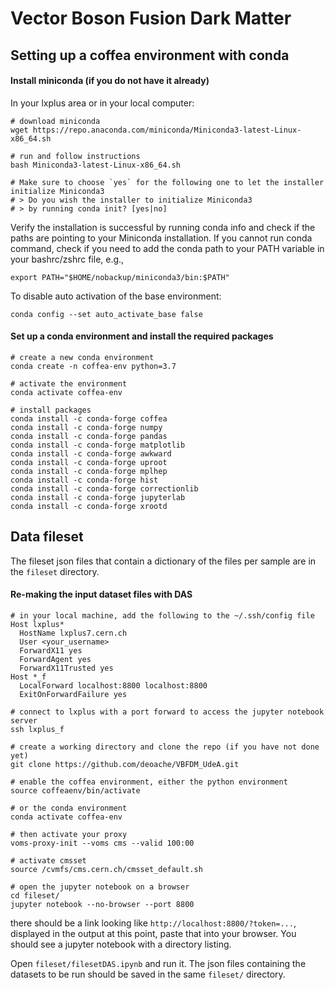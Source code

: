 # Vector Boson Fusion Dark Matter 

## Setting up a coffea environment with conda

#### Install miniconda (if you do not have it already)
In your lxplus area or in your local computer:
```
# download miniconda
wget https://repo.anaconda.com/miniconda/Miniconda3-latest-Linux-x86_64.sh

# run and follow instructions  
bash Miniconda3-latest-Linux-x86_64.sh

# Make sure to choose `yes` for the following one to let the installer initialize Miniconda3
# > Do you wish the installer to initialize Miniconda3
# > by running conda init? [yes|no]
```
Verify the installation is successful by running conda info and check if the paths are pointing to your Miniconda installation. 
If you cannot run conda command, check if you need to add the conda path to your PATH variable in your bashrc/zshrc file, e.g.,
```
export PATH="$HOME/nobackup/miniconda3/bin:$PATH"
```
To disable auto activation of the base environment:
```
conda config --set auto_activate_base false
```

#### Set up a conda environment and install the required packages
```
# create a new conda environment
conda create -n coffea-env python=3.7

# activate the environment
conda activate coffea-env

# install packages
conda install -c conda-forge coffea
conda install -c conda-forge numpy    
conda install -c conda-forge pandas
conda install -c conda-forge matplotlib
conda install -c conda-forge awkward
conda install -c conda-forge uproot
conda install -c conda-forge mplhep
conda install -c conda-forge hist
conda install -c conda-forge correctionlib
conda install -c conda-forge jupyterlab  
conda install -c conda-forge xrootd
```


## Data fileset

The fileset json files that contain a dictionary of the files per sample are in the `fileset` directory.

#### Re-making the input dataset files with DAS

```
# in your local machine, add the following to the ~/.ssh/config file
Host lxplus*
  HostName lxplus7.cern.ch
  User <your_username>
  ForwardX11 yes
  ForwardAgent yes
  ForwardX11Trusted yes
Host *_f
  LocalForward localhost:8800 localhost:8800
  ExitOnForwardFailure yes
  
# connect to lxplus with a port forward to access the jupyter notebook server
ssh lxplus_f

# create a working directory and clone the repo (if you have not done yet)
git clone https://github.com/deoache/VBFDM_UdeA.git

# enable the coffea environment, either the python environment
source coffeaenv/bin/activate

# or the conda environment
conda activate coffea-env

# then activate your proxy
voms-proxy-init --voms cms --valid 100:00

# activate cmsset
source /cvmfs/cms.cern.ch/cmsset_default.sh

# open the jupyter notebook on a browser
cd fileset/
jupyter notebook --no-browser --port 8800
```

there should be a link looking like `http://localhost:8800/?token=...`, displayed in the output at this point, paste that into your browser.
You should see a jupyter notebook with a directory listing.

Open `fileset/filesetDAS.ipynb` and run it. The json files containing the datasets to be run should be saved in the same `fileset/` directory.
